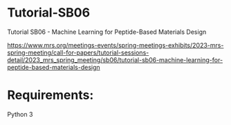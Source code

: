 # Tutorial-SB06
Tutorial SB06 - Machine Learning for Peptide-Based Materials Design

https://www.mrs.org/meetings-events/spring-meetings-exhibits/2023-mrs-spring-meeting/call-for-papers/tutorial-sessions-detail/2023_mrs_spring_meeting/sb06/tutorial-sb06-machine-learning-for-peptide-based-materials-design

# Requirements:

Python 3
